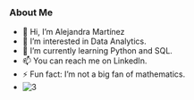 ### About Me

- 👋 Hi, I’m Alejandra Martínez
- 👀 I’m interested in Data Analytics.
- 🌱 I’m currently learning Python and SQL.
- 📫  You can reach me on LinkedIn.
- ⚡  Fun fact: I’m not a big fan of mathematics.
- ![3](https://github.com/user-attachments/assets/34a2b57e-9f22-42c7-bd87-7fd535ae4b4f)





